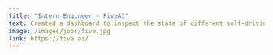 ```yaml
---
title: "Intern Engineer - FiveAI"
text: Created a dashboard to inspect the state of different self-driving missions.
image: /images/jobs/five.jpg
link: https://five.ai/
---
```

